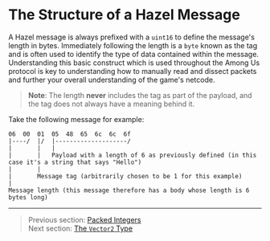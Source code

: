 # The Structure of a Hazel Message

A Hazel message is always prefixed with a `uint16` to define the message's length in bytes. Immediately following the length is a `byte` known as the tag and is often used to identify the type of data contained within the message. Understanding this basic construct which is used throughout the Among Us protocol is key to understanding how to manually read and dissect packets and further your overall understanding of the game's netcode.

> **Note**: The length **never** includes the tag as part of the payload, and the tag does not always have a meaning behind it.

Take the following message for example:

```
06  00  01  05  48  65  6c  6c  6f
|----/  |/  |--------------------/
|       |   |
|       |   Payload with a length of 6 as previously defined (in this case it's a string that says "Hello")
|       |
|       Message tag (arbitrarily chosen to be 1 for this example)
|
Message length (this message therefore has a body whose length is 6 bytes long)
```

---

> Previous section: [Packed Integers](02_packed_integers.md)<br>
> Next section: [The `Vector2` Type](04_the_vector2_type.md)
